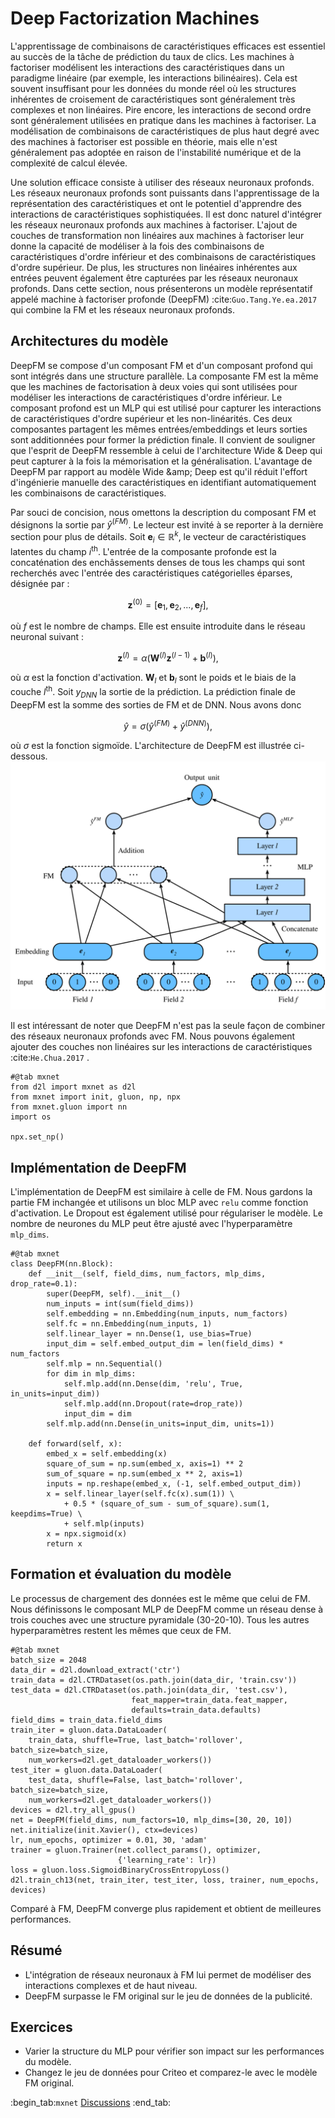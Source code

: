 # Deep Factorization Machines

L'apprentissage de combinaisons de caractéristiques efficaces est essentiel au succès de la tâche de prédiction du taux de clics. Les machines à factoriser modélisent les interactions des caractéristiques dans un paradigme linéaire (par exemple, les interactions bilinéaires). Cela est souvent insuffisant pour les données du monde réel où les structures inhérentes de croisement de caractéristiques sont généralement très complexes et non linéaires. Pire encore, les interactions de second ordre sont généralement utilisées en pratique dans les machines à factoriser. La modélisation de combinaisons de caractéristiques de plus haut degré avec des machines à factoriser est possible en théorie, mais elle n'est généralement pas adoptée en raison de l'instabilité numérique et de la complexité de calcul élevée.

Une solution efficace consiste à utiliser des réseaux neuronaux profonds. Les réseaux neuronaux profonds sont puissants dans l'apprentissage de la représentation des caractéristiques et ont le potentiel d'apprendre des interactions de caractéristiques sophistiquées. Il est donc naturel d'intégrer les réseaux neuronaux profonds aux machines à factoriser. L'ajout de couches de transformation non linéaires aux machines à factoriser leur donne la capacité de modéliser à la fois des combinaisons de caractéristiques d'ordre inférieur et des combinaisons de caractéristiques d'ordre supérieur. De plus, les structures non linéaires inhérentes aux entrées peuvent également être capturées par les réseaux neuronaux profonds. Dans cette section, nous présenterons un modèle représentatif appelé machine à factoriser profonde (DeepFM) :cite:`Guo.Tang.Ye.ea.2017` qui combine la FM et les réseaux neuronaux profonds.


## Architectures du modèle

DeepFM se compose d'un composant FM et d'un composant profond qui sont intégrés dans une structure parallèle. La composante FM est la même que les machines de factorisation à deux voies qui sont utilisées pour modéliser les interactions de caractéristiques d'ordre inférieur. Le composant profond est un MLP qui est utilisé pour capturer les interactions de caractéristiques d'ordre supérieur et les non-linéarités. Ces deux composantes partagent les mêmes entrées/embeddings et leurs sorties sont additionnées pour former la prédiction finale. Il convient de souligner que l'esprit de DeepFM ressemble à celui de l'architecture Wide &amp; Deep qui peut capturer à la fois la mémorisation et la généralisation. L'avantage de DeepFM par rapport au modèle Wide \&amp; Deep est qu'il réduit l'effort d'ingénierie manuelle des caractéristiques en identifiant automatiquement les combinaisons de caractéristiques.

Par souci de concision, nous omettons la description du composant FM et désignons la sortie par $\hat{y}^{(FM)}$. Le lecteur est invité à se reporter à la dernière section pour plus de détails. Soit $\mathbf{e}_i \in \mathbb{R}^{k}$, le vecteur de caractéristiques latentes du champ $i^\mathrm{th}$.  L'entrée de la composante profonde est la concaténation des enchâssements denses de tous les champs qui sont recherchés avec l'entrée des caractéristiques catégorielles éparses, désignée par :

$$
\mathbf{z}^{(0)}  = [\mathbf{e}_1, \mathbf{e}_2, ..., \mathbf{e}_f],
$$

où $f$ est le nombre de champs.  Elle est ensuite introduite dans le réseau neuronal suivant :

$$
\mathbf{z}^{(l)}  = \alpha(\mathbf{W}^{(l)}\mathbf{z}^{(l-1)} + \mathbf{b}^{(l)}),
$$

où $\alpha$ est la fonction d'activation. $\mathbf{W}_{l}$ et $\mathbf{b}_{l}$ sont le poids et le biais de la couche $l^\mathrm{th}$. Soit $y_{DNN}$ la sortie de la prédiction. La prédiction finale de DeepFM est la somme des sorties de FM et de DNN. Nous avons donc

$$
\hat{y} = \sigma(\hat{y}^{(FM)} + \hat{y}^{(DNN)}),
$$

où $\sigma$ est la fonction sigmoïde. L'architecture de DeepFM est illustrée ci-dessous.
![Illustration of the DeepFM model](../img/rec-deepfm.svg)

Il est intéressant de noter que DeepFM n'est pas la seule façon de combiner des réseaux neuronaux profonds avec FM. Nous pouvons également ajouter des couches non linéaires sur les interactions de caractéristiques :cite:`He.Chua.2017` .

```{.python .input  n=2}
#@tab mxnet
from d2l import mxnet as d2l
from mxnet import init, gluon, np, npx
from mxnet.gluon import nn
import os

npx.set_np()
```

## Implémentation de DeepFM
L'implémentation de DeepFM est similaire à celle de FM. Nous gardons la partie FM inchangée et utilisons un bloc MLP avec `relu` comme fonction d'activation. Le Dropout est également utilisé pour régulariser le modèle. Le nombre de neurones du MLP peut être ajusté avec l'hyperparamètre `mlp_dims`.

```{.python .input  n=2}
#@tab mxnet
class DeepFM(nn.Block):
    def __init__(self, field_dims, num_factors, mlp_dims, drop_rate=0.1):
        super(DeepFM, self).__init__()
        num_inputs = int(sum(field_dims))
        self.embedding = nn.Embedding(num_inputs, num_factors)
        self.fc = nn.Embedding(num_inputs, 1)
        self.linear_layer = nn.Dense(1, use_bias=True)
        input_dim = self.embed_output_dim = len(field_dims) * num_factors
        self.mlp = nn.Sequential()
        for dim in mlp_dims:
            self.mlp.add(nn.Dense(dim, 'relu', True, in_units=input_dim))
            self.mlp.add(nn.Dropout(rate=drop_rate))
            input_dim = dim
        self.mlp.add(nn.Dense(in_units=input_dim, units=1))

    def forward(self, x):
        embed_x = self.embedding(x)
        square_of_sum = np.sum(embed_x, axis=1) ** 2
        sum_of_square = np.sum(embed_x ** 2, axis=1)
        inputs = np.reshape(embed_x, (-1, self.embed_output_dim))
        x = self.linear_layer(self.fc(x).sum(1)) \
            + 0.5 * (square_of_sum - sum_of_square).sum(1, keepdims=True) \
            + self.mlp(inputs)
        x = npx.sigmoid(x)
        return x
```

## Formation et évaluation du modèle
Le processus de chargement des données est le même que celui de FM. Nous définissons le composant MLP de DeepFM comme un réseau dense à trois couches avec une structure pyramidale (30-20-10). Tous les autres hyperparamètres restent les mêmes que ceux de FM.

```{.python .input  n=4}
#@tab mxnet
batch_size = 2048
data_dir = d2l.download_extract('ctr')
train_data = d2l.CTRDataset(os.path.join(data_dir, 'train.csv'))
test_data = d2l.CTRDataset(os.path.join(data_dir, 'test.csv'),
                           feat_mapper=train_data.feat_mapper,
                           defaults=train_data.defaults)
field_dims = train_data.field_dims
train_iter = gluon.data.DataLoader(
    train_data, shuffle=True, last_batch='rollover', batch_size=batch_size,
    num_workers=d2l.get_dataloader_workers())
test_iter = gluon.data.DataLoader(
    test_data, shuffle=False, last_batch='rollover', batch_size=batch_size,
    num_workers=d2l.get_dataloader_workers())
devices = d2l.try_all_gpus()
net = DeepFM(field_dims, num_factors=10, mlp_dims=[30, 20, 10])
net.initialize(init.Xavier(), ctx=devices)
lr, num_epochs, optimizer = 0.01, 30, 'adam'
trainer = gluon.Trainer(net.collect_params(), optimizer,
                        {'learning_rate': lr})
loss = gluon.loss.SigmoidBinaryCrossEntropyLoss()
d2l.train_ch13(net, train_iter, test_iter, loss, trainer, num_epochs, devices)
```

Comparé à FM, DeepFM converge plus rapidement et obtient de meilleures performances.

## Résumé

* L'intégration de réseaux neuronaux à FM lui permet de modéliser des interactions complexes et de haut niveau.
* DeepFM surpasse le FM original sur le jeu de données de la publicité.

## Exercices

* Varier la structure du MLP pour vérifier son impact sur les performances du modèle.
* Changez le jeu de données pour Criteo et comparez-le avec le modèle FM original.

:begin_tab:`mxnet`
[Discussions](https://discuss.d2l.ai/t/407)
:end_tab:
